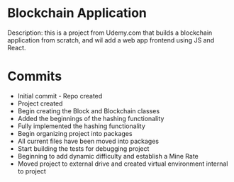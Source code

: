 # Blockchain Application

Description: this is a project from Udemy.com that builds a blockchain 
application from scratch, and wil add a web app frontend using JS and React.

# Commits
* Initial commit - Repo created
* Project created
* Begin creating the Block and Blockchain classes
* Added the beginnings of the hashing functionality
* Fully implemented the hashing functionality
* Begin organizing project into packages
* All current files have been moved into packages
* Start building the tests for debugging project
* Beginning to add dynamic difficulty and establish a Mine Rate
* Moved project to external drive and created virtual environment internal to project
